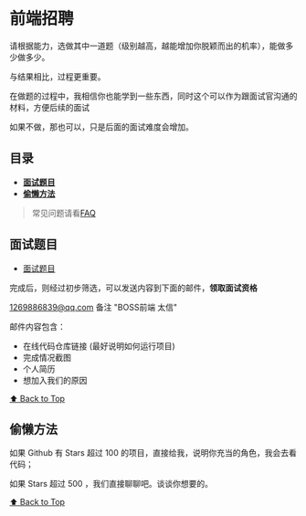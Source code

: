 # 前端招聘
请根据能力，选做其中一道题（级别越高，越能增加你脱颖而出的机率），能做多少做多少。

与结果相比，过程更重要。

在做题的过程中，我相信你也能学到一些东西，同时这个可以作为跟面试官沟通的材料，方便后续的面试

如果不做，那也可以，只是后面的面试难度会增加。

## 目录

- **[面试题目](#面试题目)**
- **[偷懒方法](#偷懒方法)**

> 常见问题请看[FAQ](FAQ.md)

## 面试题目

- [面试题目](exam-junior.md)

完成后，则经过初步筛选，可以发送内容到下面的邮件，**领取面试资格**

1269886839@qq.com 备注 "BOSS前端 太信"

邮件内容包含：

- 在线代码仓库链接 (最好说明如何运行项目)
- 完成情况截图
- 个人简历
- 想加入我们的原因 

[⬆ Back to Top](#目录)

##  偷懒方法

如果 Github 有 Stars 超过 100 的项目，直接给我，说明你充当的角色，我会去看代码；

如果 Stars 超过 500 ，我们直接聊聊吧。谈谈你想要的。

[⬆ Back to Top](#目录)
